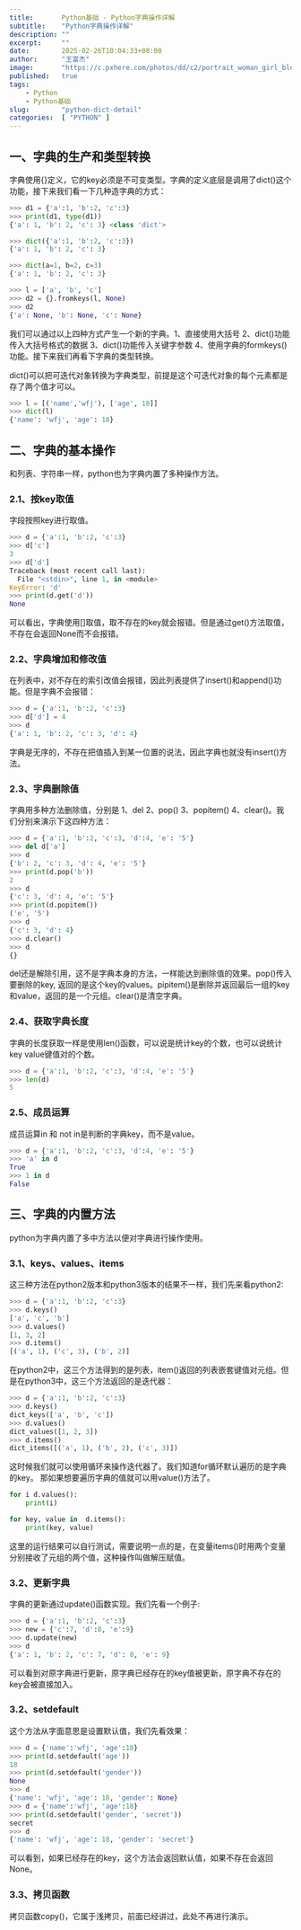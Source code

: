 ```yaml
---
title:       Python基础 - Python字典操作详解
subtitle:    "Python字典操作详解"
description: ""
excerpt:     ""
date:        2025-02-26T10:04:33+08:00
author:      "王富杰"
image:       "https://c.pxhere.com/photos/dd/c2/portrait_woman_girl_blond_hair_long_hair_blonde_hair_female-1221096.jpg!d"
published:   true
tags:
    - Python
    - Python基础
slug:        "python-dict-detail"
categories:  [ "PYTHON" ]
---
```


## 一、字典的生产和类型转换
字典使用{}定义，它的key必须是不可变类型。字典的定义底层是调用了dict()这个功能，接下来我们看一下几种造字典的方式：
```python
>>> d1 = {'a':1, 'b':2, 'c':3}
>>> print(d1, type(d1))
{'a': 1, 'b': 2, 'c': 3} <class 'dict'>

>>> dict({'a':1, 'b':2, 'c':3})
{'a': 1, 'b': 2, 'c': 3}

>>> dict(a=1, b=2, c=3)
{'a': 1, 'b': 2, 'c': 3}

>>> l = ['a', 'b', 'c']
>>> d2 = {}.fromkeys(l, None)
>>> d2
{'a': None, 'b': None, 'c': None}
```
我们可以通过以上四种方式产生一个新的字典。1、直接使用大括号  2、dict()功能传入大括号格式的数据 3、dict()功能传入关键字参数 4、使用字典的formkeys()功能。接下来我们再看下字典的类型转换。

dict()可以把可迭代对象转换为字典类型，前提是这个可迭代对象的每个元素都是存了两个值才可以。
```python
>>> l = [('name','wfj'), ['age', 18]]
>>> dict(l)
{'name': 'wfj', 'age': 18}
```

## 二、字典的基本操作
和列表、字符串一样，python也为字典内置了多种操作方法。

### 2.1、按key取值
字段按照key进行取值。
```python
>>> d = {'a':1, 'b':2, 'c':3}
>>> d['c']
3
>>> d['d']
Traceback (most recent call last):
  File "<stdin>", line 1, in <module>
KeyError: 'd'
>>> print(d.get('d'))
None
```
可以看出，字典使用[]取值，取不存在的key就会报错。但是通过get()方法取值，不存在会返回None而不会报错。

### 2.2、字典增加和修改值
在列表中，对不存在的索引改值会报错，因此列表提供了insert()和append()功能。但是字典不会报错：
```python
>>> d = {'a':1, 'b':2, 'c':3}
>>> d['d'] = 4
>>> d
{'a': 1, 'b': 2, 'c': 3, 'd': 4}
```
字典是无序的，不存在把值插入到某一位置的说法，因此字典也就没有insert()方法。

### 2.3、字典删除值
字典用多种方法删除值，分别是 1、del 2、pop() 3、popitem() 4、clear()。我们分别来演示下这四种方法：
```python
>>> d = {'a':1, 'b':2, 'c':3, 'd':4, 'e': '5'}
>>> del d['a']
>>> d
{'b': 2, 'c': 3, 'd': 4, 'e': '5'}
>>> print(d.pop('b'))
2
>>> d
{'c': 3, 'd': 4, 'e': '5'}
>>> print(d.popitem())
('e', '5')
>>> d
{'c': 3, 'd': 4}
>>> d.clear()
>>> d
{}
``` 
del还是解除引用，这不是字典本身的方法，一样能达到删除值的效果。pop()传入要删除的key, 返回的是这个key的values。pipitem()是删除并返回最后一组的key和value，返回的是一个元组。clear()是清空字典。

### 2.4、获取字典长度
字典的长度获取一样是使用len()函数，可以说是统计key的个数，也可以说统计key value键值对的个数。
```python
>>> d = {'a':1, 'b':2, 'c':3, 'd':4, 'e': '5'}
>>> len(d)
5
```

### 2.5、成员运算
成员运算in 和 not in是判断的字典key，而不是value。
```python
>>> d = {'a':1, 'b':2, 'c':3, 'd':4, 'e': '5'}
>>> 'a' in d
True
>>> 1 in d
False
```

## 三、字典的内置方法
python为字典内置了多中方法以便对字典进行操作使用。

### 3.1、keys、values、items
这三种方法在python2版本和python3版本的结果不一样，我们先来看python2:
```python
>>> d = {'a':1, 'b':2, 'c':3}
>>> d.keys()
['a', 'c', 'b']
>>> d.values()
[1, 3, 2]
>>> d.items()
[('a', 1), ('c', 3), ('b', 2)]
```
在python2中，这三个方法得到的是列表，item()返回的列表嵌套键值对元组。但是在python3中，这三个方法返回的是迭代器：
```python
>>> d = {'a':1, 'b':2, 'c':3}
>>> d.keys()
dict_keys(['a', 'b', 'c'])
>>> d.values()
dict_values([1, 2, 3])
>>> d.items()
dict_items([('a', 1), ('b', 2), ('c', 3)])
```
这时候我们就可以使用循环来操作迭代器了。我们知道for循环默认遍历的是字典的key。 那如果想要遍历字典的值就可以用value()方法了。
```python
for i d.values():
    print(i)

for key, value in  d.items():
    print(key, value)
```
这里的运行结果可以自行测试，需要说明一点的是，在变量items()时用两个变量分别接收了元组的两个值，这种操作叫做解压赋值。

### 3.2、更新字典
字典的更新通过update()函数实现。我们先看一个例子:
```python
>>> d = {'a':1, 'b':2, 'c':3}
>>> new = {'c':7, 'd':8, 'e':9}
>>> d.update(new)
>>> d
{'a': 1, 'b': 2, 'c': 7, 'd': 8, 'e': 9}
```
可以看到对原字典进行更新，原字典已经存在的key值被更新，原字典不存在的key会被直接加入。

### 3.2、setdefault
这个方法从字面意思是设置默认值，我们先看效果：
```python
>>> d = {'name':'wfj', 'age':18}
>>> print(d.setdefault('age'))
18
>>> print(d.setdefault('gender'))
None
>>> d
{'name': 'wfj', 'age': 18, 'gender': None}
>>> d = {'name':'wfj', 'age':18}
>>> print(d.setdefault('gender', 'secret'))
secret
>>> d 
{'name': 'wfj', 'age': 18, 'gender': 'secret'}
```
可以看到，如果已经存在的key，这个方法会返回默认值，如果不存在会返回None。

### 3.3、拷贝函数
拷贝函数copy()，它属于浅拷贝，前面已经讲过，此处不再进行演示。